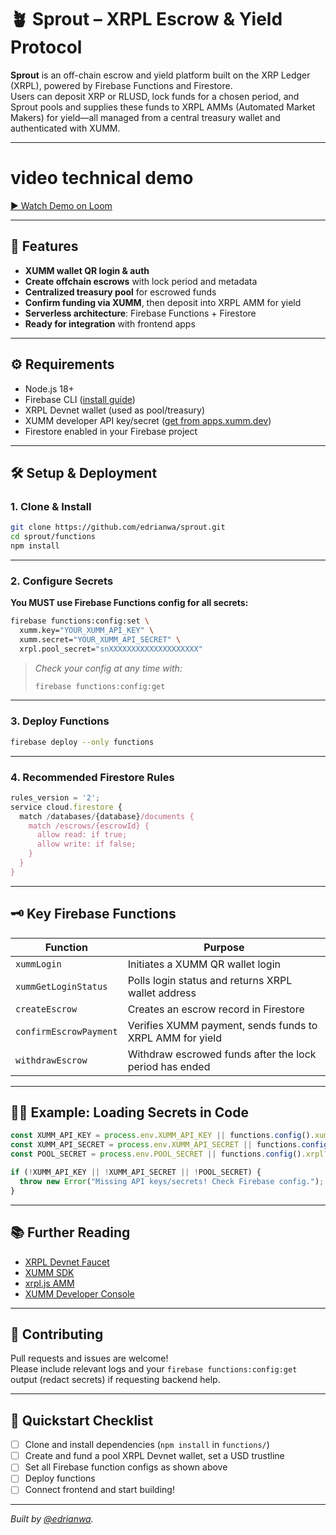 # 🪴 Sprout – XRPL Escrow & Yield Protocol

**Sprout** is an off-chain escrow and yield platform built on the XRP Ledger (XRPL), powered by Firebase Functions and Firestore.  
Users can deposit XRP or RLUSD, lock funds for a chosen period, and Sprout pools and supplies these funds to XRPL AMMs (Automated Market Makers) for yield—all managed from a central treasury wallet and authenticated with XUMM.

---
# video technical demo
[▶️ Watch Demo on Loom](https://www.loom.com/share/8cb7e80ee0a44c939e4e4c7468e0f97e)

---

## 🚀 Features

- **XUMM wallet QR login & auth**
- **Create offchain escrows** with lock period and metadata
- **Centralized treasury pool** for escrowed funds
- **Confirm funding via XUMM**, then deposit into XRPL AMM for yield
- **Serverless architecture**: Firebase Functions + Firestore
- **Ready for integration** with frontend apps

---

## ⚙️ Requirements

- Node.js 18+
- Firebase CLI ([install guide](https://firebase.google.com/docs/cli))
- XRPL Devnet wallet (used as pool/treasury)
- XUMM developer API key/secret ([get from apps.xumm.dev](https://apps.xumm.dev/))
- Firestore enabled in your Firebase project

---

## 🛠️ Setup & Deployment

### 1. **Clone & Install**

```bash
git clone https://github.com/edrianwa/sprout.git
cd sprout/functions
npm install
```

---

### 2. **Configure Secrets**

**You MUST use Firebase Functions config for all secrets:**

```bash
firebase functions:config:set \
  xumm.key="YOUR_XUMM_API_KEY" \
  xumm.secret="YOUR_XUMM_API_SECRET" \
  xrpl.pool_secret="snXXXXXXXXXXXXXXXXXXXX"
```

> *Check your config at any time with:*
> ```bash
> firebase functions:config:get
> ```

---

### 3. **Deploy Functions**

```bash
firebase deploy --only functions
```

---

### 4. **Recommended Firestore Rules**

```js
rules_version = '2';
service cloud.firestore {
  match /databases/{database}/documents {
    match /escrows/{escrowId} {
      allow read: if true;
      allow write: if false;
    }
  }
}
```

---

## 🗝️ Key Firebase Functions

| Function               | Purpose                                                  |
|------------------------|----------------------------------------------------------|
| `xummLogin`            | Initiates a XUMM QR wallet login                         |
| `xummGetLoginStatus`   | Polls login status and returns XRPL wallet address       |
| `createEscrow`         | Creates an escrow record in Firestore                    |
| `confirmEscrowPayment` | Verifies XUMM payment, sends funds to XRPL AMM for yield |
| `withdrawEscrow`       | Withdraw escrowed funds after the lock period has ended  |

---

## 🧑‍💻 Example: Loading Secrets in Code

```js
const XUMM_API_KEY = process.env.XUMM_API_KEY || functions.config().xumm?.key;
const XUMM_API_SECRET = process.env.XUMM_API_SECRET || functions.config().xumm?.secret;
const POOL_SECRET = process.env.POOL_SECRET || functions.config().xrpl?.pool_secret;

if (!XUMM_API_KEY || !XUMM_API_SECRET || !POOL_SECRET) {
  throw new Error("Missing API keys/secrets! Check Firebase config.");
}
```

---

## 📚 Further Reading

- [XRPL Devnet Faucet](https://xrpl.org/xrp-testnet-faucet.html?network=devnet)
- [XUMM SDK](https://github.com/XRPL-Labs/XUMM-SDK)
- [xrpl.js AMM](https://xrpl.org/amm.html)
- [XUMM Developer Console](https://apps.xumm.dev/)

---

## 🤝 Contributing

Pull requests and issues are welcome!  
Please include relevant logs and your `firebase functions:config:get` output (redact secrets) if requesting backend help.

---

## 📝 Quickstart Checklist

- [ ] Clone and install dependencies (`npm install` in `functions/`)
- [ ] Create and fund a pool XRPL Devnet wallet, set a USD trustline
- [ ] Set all Firebase function configs as shown above
- [ ] Deploy functions
- [ ] Connect frontend and start building!

---

*Built by [@edrianwa](https://github.com/edrianwa).*
